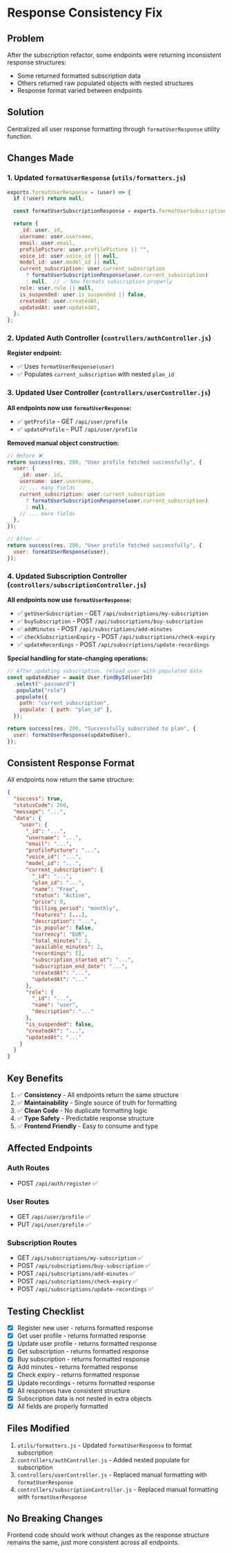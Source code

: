 # Response Consistency Fix

## Problem
After the subscription refactor, some endpoints were returning inconsistent response structures:
- Some returned formatted subscription data
- Others returned raw populated objects with nested structures
- Response format varied between endpoints

## Solution
Centralized all user response formatting through `formatUserResponse` utility function.

## Changes Made

### 1. Updated `formatUserResponse` (`utils/formatters.js`)
```javascript
exports.formatUserResponse = (user) => {
  if (!user) return null;

  const formatUserSubscriptionResponse = exports.formatUserSubscriptionResponse;

  return {
    _id: user._id,
    username: user.username,
    email: user.email,
    profilePicture: user.profilePicture || "",
    voice_id: user.voice_id || null,
    model_id: user.model_id || null,
    current_subscription: user.current_subscription
      ? formatUserSubscriptionResponse(user.current_subscription)
      : null,  // ✅ Now formats subscription properly
    role: user.role || null,
    is_suspended: user.is_suspended || false,
    createdAt: user.createdAt,
    updatedAt: user.updatedAt,
  };
};
```

### 2. Updated Auth Controller (`controllers/authController.js`)
**Register endpoint:**
- ✅ Uses `formatUserResponse(user)`
- ✅ Populates `current_subscription` with nested `plan_id`

### 3. Updated User Controller (`controllers/userController.js`)
**All endpoints now use `formatUserResponse`:**
- ✅ `getProfile` - GET `/api/user/profile`
- ✅ `updateProfile` - PUT `/api/user/profile`

**Removed manual object construction:**
```javascript
// Before ❌
return success(res, 200, "User profile fetched successfully", {
  user: {
    _id: user._id,
    username: user.username,
    // ... many fields
    current_subscription: user.current_subscription
      ? formatUserSubscriptionResponse(user.current_subscription)
      : null,
    // ... more fields
  },
});

// After ✅
return success(res, 200, "User profile fetched successfully", {
  user: formatUserResponse(user),
});
```

### 4. Updated Subscription Controller (`controllers/subscriptionController.js`)
**All endpoints now use `formatUserResponse`:**
- ✅ `getUserSubscription` - GET `/api/subscriptions/my-subscription`
- ✅ `buySubscription` - POST `/api/subscriptions/buy-subscription`
- ✅ `addMinutes` - POST `/api/subscriptions/add-minutes`
- ✅ `checkSubscriptionExpiry` - POST `/api/subscriptions/check-expiry`
- ✅ `updateRecordings` - POST `/api/subscriptions/update-recordings`

**Special handling for state-changing operations:**
```javascript
// After updating subscription, reload user with populated data
const updatedUser = await User.findById(userId)
  .select("-password")
  .populate("role")
  .populate({
    path: "current_subscription",
    populate: { path: "plan_id" },
  });

return success(res, 200, "Successfully subscribed to plan", {
  user: formatUserResponse(updatedUser),
});
```

## Consistent Response Format

All endpoints now return the same structure:

```json
{
  "success": true,
  "statusCode": 200,
  "message": "...",
  "data": {
    "user": {
      "_id": "...",
      "username": "...",
      "email": "...",
      "profilePicture": "...",
      "voice_id": "...",
      "model_id": "...",
      "current_subscription": {
        "_id": "...",
        "plan_id": "...",
        "name": "Free",
        "status": "Active",
        "price": 0,
        "billing_period": "monthly",
        "features": [...],
        "description": "...",
        "is_popular": false,
        "currency": "EUR",
        "total_minutes": 2,
        "available_minutes": 2,
        "recordings": [],
        "subscription_started_at": "...",
        "subscription_end_date": "...",
        "createdAt": "...",
        "updatedAt": "..."
      },
      "role": {
        "_id": "...",
        "name": "user",
        "description": "..."
      },
      "is_suspended": false,
      "createdAt": "...",
      "updatedAt": "..."
    }
  }
}
```

## Key Benefits

1. ✅ **Consistency** - All endpoints return the same structure
2. ✅ **Maintainability** - Single source of truth for formatting
3. ✅ **Clean Code** - No duplicate formatting logic
4. ✅ **Type Safety** - Predictable response structure
5. ✅ **Frontend Friendly** - Easy to consume and type

## Affected Endpoints

### Auth Routes
- POST `/api/auth/register` ✅

### User Routes
- GET `/api/user/profile` ✅
- PUT `/api/user/profile` ✅

### Subscription Routes
- GET `/api/subscriptions/my-subscription` ✅
- POST `/api/subscriptions/buy-subscription` ✅
- POST `/api/subscriptions/add-minutes` ✅
- POST `/api/subscriptions/check-expiry` ✅
- POST `/api/subscriptions/update-recordings` ✅

## Testing Checklist

- [x] Register new user - returns formatted response
- [x] Get user profile - returns formatted response
- [x] Update user profile - returns formatted response
- [x] Get subscription - returns formatted response
- [x] Buy subscription - returns formatted response
- [x] Add minutes - returns formatted response
- [x] Check expiry - returns formatted response
- [x] Update recordings - returns formatted response
- [x] All responses have consistent structure
- [x] Subscription data is not nested in extra objects
- [x] All fields are properly formatted

## Files Modified

1. `utils/formatters.js` - Updated `formatUserResponse` to format subscription
2. `controllers/authController.js` - Added nested populate for subscription
3. `controllers/userController.js` - Replaced manual formatting with `formatUserResponse`
4. `controllers/subscriptionController.js` - Replaced manual formatting with `formatUserResponse`

## No Breaking Changes

Frontend code should work without changes as the response structure remains the same, just more consistent across all endpoints.
